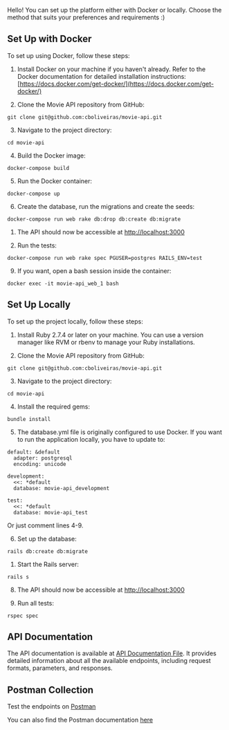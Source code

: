 Hello! You can set up the platform either with Docker or locally. Choose the method that suits your preferences and requirements :)

## Set Up with Docker

To set up using Docker, follow these steps:

1. Install Docker on your machine if you haven't already. Refer to the Docker documentation for detailed installation instructions: [https://docs.docker.com/get-docker/](https://docs.docker.com/get-docker/)

2. Clone the Movie API repository from GitHub:

```git clone git@github.com:cboliveiras/movie-api.git```

3. Navigate to the project directory:

```cd movie-api```

4. Build the Docker image:

```docker-compose build```

5. Run the Docker container:

```docker-compose up```

6. Create the database, run the migrations and create the seeds:

```docker-compose run web rake db:drop db:create db:migrate```

1. The API should now be accessible at [http://localhost:3000](http://localhost:3000)

2. Run the tests:

```docker-compose run web rake spec PGUSER=postgres RAILS_ENV=test```

9. If you want, open a bash session inside the container:

```docker exec -it movie-api_web_1 bash```

## Set Up Locally

To set up the project locally, follow these steps:

1. Install Ruby 2.7.4 or later on your machine. You can use a version manager like RVM or rbenv to manage your Ruby installations.

2. Clone the Movie API repository from GitHub:

```git clone git@github.com:cboliveiras/movie-api.git```

3. Navigate to the project directory:

```cd movie-api```

4. Install the required gems:

```bundle install```

5. The database.yml file is originally configured to use Docker. If you want to run the application locally, you have to update to:

```
default: &default
  adapter: postgresql
  encoding: unicode

development:
  <<: *default
  database: movie-api_development

test:
  <<: *default
  database: movie-api_test
```

Or just comment lines 4-9.

6. Set up the database:

```rails db:create db:migrate```

1. Start the Rails server:

```rails s```

8. The API should now be accessible at [http://localhost:3000](http://localhost:3000)

9. Run all tests:

```rspec spec```

## API Documentation

The API documentation is available at [API Documentation File](https://github.com/cboliveiras/movie-api/blob/main/API_Documentation.md). It provides detailed information about all the available endpoints, including request formats, parameters, and responses.

## Postman Collection

Test the endpoints on [Postman](https://cboliveiras.postman.co/workspace/New-Team-Workspace~1b824ad1-9e36-4ad8-a727-9110ae009b69/collection/18541010-3e899614-cf87-4d3d-bdfe-1adb9fb1b59d?action=share&creator=18541010)

You can also find the Postman documentation [here](https://documenter.getpostman.com/view/18541010/2s93z6ejma)

